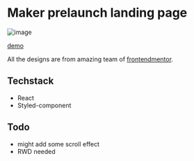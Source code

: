 # Maker prelaunch landing page

![image](https://user-images.githubusercontent.com/22570444/138597366-60483aff-af79-4d09-b397-9fa889044932.png)

[demo](https://recafox.github.io/frontendmentor-maker-prelaunch-landing-page/)

All the designs are from amazing team of [frontendmentor](https://www.frontendmentor.io/home).

## Techstack

- React
- Styled-component

## Todo
- might add some scroll effect
- RWD needed
